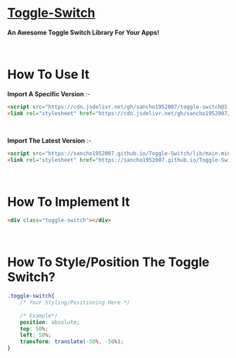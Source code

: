 # [Toggle-Switch](https://sancho1952007.github.io/Toggle-Switch)
**An Awesome Toggle Switch Library For Your Apps!**

<br>

# How To Use It

**Import A Specific Version** :-
```html
<script src="https://cdn.jsdelivr.net/gh/sancho1952007/toggle-switch@1.0/lib/main.min.js"></script>
<link rel="stylesheet" href="https://cdn.jsdelivr.net/gh/sancho1952007/toggle-switch@1.0/lib/style.min.css">
```

<br>

**Import The Latest Version** :-
```html
<script src="https://sancho1952007.github.io/Toggle-Switch/lib/main.min.js"></script>
<link rel="stylesheet" href="https://sancho1952007.github.io/Toggle-Switch/lib/style.min.css">
```

<br>

# How To Implement It
```html
<div class="toggle-switch"></div>
```



<br>

# How To Style/Position The Toggle Switch?
```css
.toggle-switch{
    /* Your Styling/Positioning Here */
    
    /* Example*/
    position: absolute;
    top: 50%;
    left: 50%;
    transform: translate(-50%, -50%);
}
```
